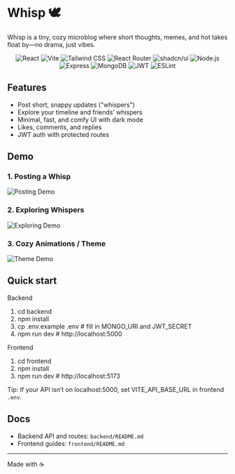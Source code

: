 # Whisp 🕊️

Whisp is a tiny, cozy microblog where short thoughts, memes, and hot takes float by—no drama, just vibes.

<p align="center">
	<img src="https://img.shields.io/badge/React-20232A?style=flat&logo=react&logoColor=61DAFB" alt="React" />
	<img src="https://img.shields.io/badge/Vite-646CFF?style=flat&logo=vite&logoColor=white" alt="Vite" />
	<img src="https://img.shields.io/badge/Tailwind_CSS-38B2AC?style=flat&logo=tailwind-css&logoColor=white" alt="Tailwind CSS" />
	<img src="https://img.shields.io/badge/React_Router-CA4245?style=flat&logo=react-router&logoColor=white" alt="React Router" />
	<img src="https://img.shields.io/badge/shadcn%2Fui-000000?style=flat" alt="shadcn/ui" />
	<img src="https://img.shields.io/badge/Node.js-339933?style=flat&logo=node.js&logoColor=white" alt="Node.js" />
	<img src="https://img.shields.io/badge/Express-000000?style=flat&logo=express&logoColor=white" alt="Express" />
	<img src="https://img.shields.io/badge/MongoDB-47A248?style=flat&logo=mongodb&logoColor=white" alt="MongoDB" />
	<img src="https://img.shields.io/badge/JWT-000000?style=flat&logo=json-web-token&logoColor=white" alt="JWT" />
	<img src="https://img.shields.io/badge/ESLint-4B32C3?style=flat&logo=eslint&logoColor=white" alt="ESLint" />

</p>

## Features

- Post short, snappy updates ("whispers")
- Explore your timeline and friends’ whispers
- Minimal, fast, and comfy UI with dark mode
- Likes, comments, and replies
- JWT auth with protected routes

## Demo

### 1. Posting a Whisp

![Posting Demo](https://media2.giphy.com/media/v1.Y2lkPTc5MGI3NjExcDZjNmYxd3JycXg3NnlseGlmZjQ1OWFodmFya2Vja3p4Z2podmkxYiZlcD12MV9pbnRlcm5hbF9naWZfYnlfaWQmY3Q9Zw/cFdHXXm5GhJsc/giphy.gif)

### 2. Exploring Whispers

![Exploring Demo](https://media4.giphy.com/media/v1.Y2lkPTc5MGI3NjExc2o5ZHd2OXgweG5tbDBzZXE0N2M4emdxZ3RiZmZwNWdzcXJvM3BxdyZlcD12MV9pbnRlcm5hbF9naWZfYnlfaWQmY3Q9Zw/u2dI2h52gAzNS/giphy.gif)

### 3. Cozy Animations / Theme

![Theme Demo](https://media0.giphy.com/media/v1.Y2lkPTc5MGI3NjExYTB2eXlvOWJrYWF1c21lejlvMzFnczl5djQ5aGFiN3dkd29heDU3NyZlcD12MV9pbnRlcm5hbF9naWZfYnlfaWQmY3Q9Zw/26ufdipQqU2lhNA4g/giphy.gif)

## Quick start

Backend

1. cd backend
2. npm install
3. cp .env.example .env # fill in MONGO_URI and JWT_SECRET
4. npm run dev # http://localhost:5000

Frontend

1. cd frontend
2. npm install
3. npm run dev # http://localhost:5173

Tip: If your API isn’t on localhost:5000, set VITE_API_BASE_URL in frontend `.env`.

## Docs

- Backend API and routes: `backend/README.md`
- Frontend guides: `frontend/README.md`

---

Made with ☕
